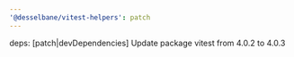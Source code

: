 ```yaml
---
'@desselbane/vitest-helpers': patch
---
```


deps: [patch|devDependencies] Update package vitest from 4.0.2 to 4.0.3
